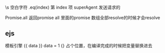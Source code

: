 ##
\s 空白字符
.eq(index) 第 index 项
superAgent 发送请求的 

Promise.all 返回promise all 里面的promise 数组全部resolve的时候才会resolve 

## ejs
模板引擎 {{ data }} data = 1
         {}
         占个位置，在编译完成的时候把变量替换进去
